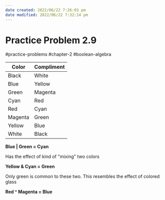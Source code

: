 ```yaml
---
date created: 2022/06/22 7:26:03 pm
date modified: 2022/06/22 7:32:14 pm
---
```

# Practice Problem 2.9

#practice-problems #chapter-2 #boolean-algebra

| Color | Compliment |
| ------- | ---------- |
| Black | White |
| Blue | Yellow |
| Green | Magenta |
| Cyan | Red |
| Red | Cyan |
| Magenta | Green |
| Yellow | Blue |
| White | Black |

**Blue | Green = Cyan**

Has the effect of kind of "mixing" two colors

**Yellow & Cyan = Green**

Only green is common to these two.
This resembles the effect of colored glass

**Red ^ Magenta = Blue**
